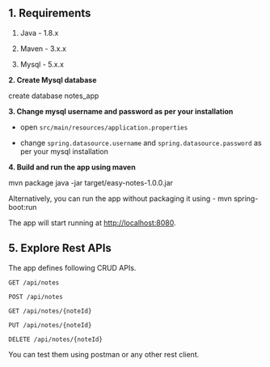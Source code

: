 ## 1. Requirements

1. Java - 1.8.x

2. Maven - 3.x.x

3. Mysql - 5.x.x

**2. Create Mysql database**

create database notes_app

**3. Change mysql username and password as per your installation**

+ open `src/main/resources/application.properties`

+ change `spring.datasource.username` and `spring.datasource.password` as per your mysql installation

**4. Build and run the app using maven**

mvn package
java -jar target/easy-notes-1.0.0.jar

Alternatively, you can run the app without packaging it using -
mvn spring-boot:run

The app will start running at <http://localhost:8080>.

## 5. Explore Rest APIs

The app defines following CRUD APIs.

    GET /api/notes
    
    POST /api/notes
    
    GET /api/notes/{noteId}
    
    PUT /api/notes/{noteId}
    
    DELETE /api/notes/{noteId}

You can test them using postman or any other rest client.
